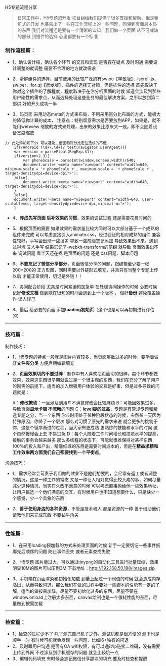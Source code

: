 H5专题流程分享

> 日常工作中，H5专题的开发 项目组给我们提供了很多支援和帮助，但是粗犷式的开发 也暴露出了一些在工作流程上的一些问题，回溯到页面最本质的东西 我们对流程还是要有一个清晰的认知，我们做一个页面 从不可或缺的部分 到插件的选择 心里都要有一个标准

### 制作流程篇：

- 1、确认设计稿，确认各个环节 的交互和实现 是否存在疑点 及时沟通 需要设计调整的就调整 需要不合理的地方就改需求

- 2、滑屏组件的选择，目前使用的比较广泛的有swipe【学敏版】、iscroll.js、swiper、for_zj【彦龙版】，插件的选择无对错，但是插件的选择 首先取决于你对这个插件的了解程度，程度取决于在你分析页面的时候 知道会涉及到那些用户刚性的需求点，从而选择处理这些业务的最佳解决方案，之所以放到第二部讲 好的开头成功一半

- 3、码页面  采用动态meta的方式来布局，不用采用百分比布局的方式，能极大的降低你计算的成本，
注意点：特别留意需求是否要放到APP，如果是，就不能用webview 缩放的方式来处理，出来的效果比原来大一般，即不会随着设备宽度缩放

```
// 此处添加如下js 可以避免二倍图和百分比定位造成的不便
	if(/Android (\d+\.\d+)/.test(navigator.userAgent)){
    var version = parseFloat(RegExp.$1);
    if(version>2.3){
        var phoneScale = parseInt(window.screen.width)/640;
        document.write('<meta name="viewport" content="width=640, minimum-scale = '+ phoneScale +', maximum-scale = '+ phoneScale +', target-densitydpi=device-dpi">');
    }else{
        document.write('<meta name="viewport" content="width=640, target-densitydpi=device-dpi">');
    }
	}else{
    document.write('<meta name="viewport" content="width=640, user-scalable=no, target-densitydpi=device-dpi,minimal-ui">');
	}
```

- 4、**养成先写页面 后补效果的习惯**，效果的调试过程 还是需要花费时间的

- 5、根据页面的需要 如果效果的需求量比较大同时可以大部分基于一个成熟的组件来完成 可以考虑直接引入animate.css，经过验证的相对成熟的组件 兼容性较好，手写会出现一些误差 导致一些前缀忘记添加 导致效果出不来，遇到过得坑 又人手写 结果忘记了-webkit-transform的前缀 就导致 页面效果出不来 调试问题 看半天还在找 是页面的问题 还是 css问题、脚本问题

- 6、**不要忘记了微信分享部分**，页面微信分享的问题，跟编辑至少要一张200*200的 正方形图，同时需要以外链形式填充，并且只有当整个专题上传以后 才能正常使用，切记是外链！！	

- 7、协同配合阶段  尤其是时间紧迫的加急单 在处理协同操作的时候   必要时候记好**修改文档** 做到能在很短的时间会退到上一个版本 ， 做好**备份**  避免覆盖操作 误人误己

- 8、最后 给必要的页面 添加**loading初始页**（这个也是可以再初期进行评估的）

---
### 技巧篇：

制作技巧：
- 1、H5专题的特点一般就是图片内容较多，当页面屏数过多的时候，要学着做好**文件夹分类** 方便后期编辑填充

- 2、**页面效果切的不要过碎**：制作中有人喜欢把页面切的很碎，每个环节都做效果，效果这东西很早期就说过是一个很主观的东西，我们在充分了解了用户的刚需的前提下，适当的加入增强用户体验的交互是好事，但是过多导致的问题就是：

	A：**修改繁琐**：一旦涉及到用户不满意修改会比较麻烦
	B：可能因效果过多，导致页面**显示卡顿 不流畅**的问题
	C：**level提的过高**，专题是有常规专题和精选专题之分，当一个东西 你长时间处于某种阶段状态的时候，突然某一天因为特殊原因，你降了一个层次 那么对习惯了原先的需求来说 就会更多的挑剔于你，这是个循序渐进的过程，当大家有更成熟 更熟练的技能和水平的时候 这个自然慢慢会上去 不易过急
	D：每个人随着工作时间增长和技能水平的提高，接触的事务会越来越多 那么多线程的状态下，可能就很难保持对某样东西100%的投入和产出，精雕细琢的东西是需要时间成本的，但是在**精益求精和工作效率两方面我们自己都要找到一个平衡点**。

沟通技巧：
- 1、需求经常会苛责于我们做的效果不是他们想要的，会经常有返工或者调整的情况，这是一种工作的常态 又是一种让人相对觉得比较头疼的事，如何尽量减少这种情况，当实在久改不满意的时候 可以考虑直接抛给他一些效果地址，让用户挑选一个他们满意的交互，有时候用户也不知道想要什么，只是缺少一个感觉，少一个具象的东西 

- 2、**善于使用身边的各种资源**，不管是技术和人 都是资源的一种 善于借助他们 请教他们来完成东西 不要钻牛角尖

---
### 性能篇：
- 1、在采用loading预加载的方式来处理页面的时候 新手一定要切记一些事件捆绑先后顺序的问题 防止事件丢失 或者元素查找失败
- 2、H5专题 图片量过大，可以通过tinypng的自动化工具进行批量压缩，效果明显10M的图片可以压到3M,下载地址：http://192.168.50.198/images.zip

- 3、手机端在页面渲染和初始化加载 到量上超过一个阀值的时候 就会造成内存溢出，从而导致闪退，那么我们在做的过程中要对一些脚本的性能有一定的了解，适当的做按需加载，尽量不要初始化过多的东西，尽量不要在window.onload上注册太多东西，canvas绘制也是一个很耗性能的东西，尽量做到按需加载

---
### 检查篇：
- 1、检查的过程少不了 除了测完自己机子之外，测试机都是很方便的 测下也是顺手一时 有时候可能就会发现一些问题，比如I6+独有的闪退
- 2、及时跟用户沟通 是否有OA wifi权限，有可以通过ip链接二维码，没有需要上传到外网 不过涉及到手机缓存的问题 就会比较坑一点
- 3、编辑代码填充 有时候会忘记微信分享那块的填充 要及时检查和提醒


